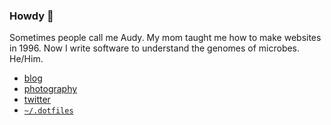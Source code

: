 ### Howdy 🦠

Sometimes people call me Audy. My mom taught me how to make websites in 1996.
Now I write software to understand the genomes of microbes. He/Him.

* [blog](http://agdr.org/blog)
* [photography](https://foto.austinfanclub.com)
* [twitter](https://twitter.com/heyaudy)
* [`~/.dotfiles`](https://github.com/audy/dotflies)
